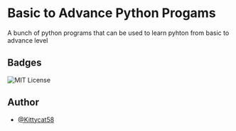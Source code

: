 
# Basic to Advance Python Progams

A bunch of python programs that can be used to learn pyhton from basic to advance level


## Badges

![MIT License](https://img.shields.io/badge/License-MIT-green.svg)


## Author

- [@Kittycat58](https://github.com/Kittycat58)

